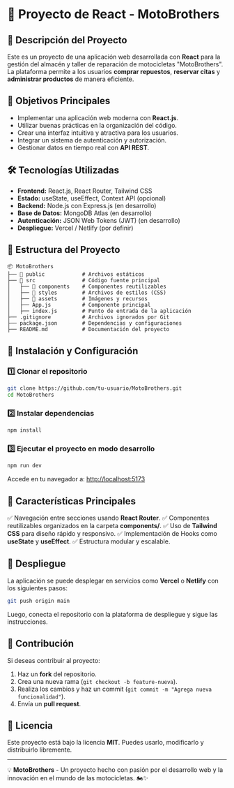 # 📌 Proyecto de React - MotoBrothers

## 🚀 Descripción del Proyecto
Este es un proyecto de una aplicación web desarrollada con **React** para la gestión del almacén y taller de reparación de motocicletas "MotoBrothers". La plataforma permite a los usuarios **comprar repuestos**, **reservar citas** y **administrar productos** de manera eficiente.

## 🎯 Objetivos Principales
- Implementar una aplicación web moderna con **React.js**.
- Utilizar buenas prácticas en la organización del código.
- Crear una interfaz intuitiva y atractiva para los usuarios.
- Integrar un sistema de autenticación y autorización.
- Gestionar datos en tiempo real con **API REST**.

## 🛠️ Tecnologías Utilizadas
- **Frontend:** React.js, React Router, Tailwind CSS
- **Estado:** useState, useEffect, Context API (opcional)
- **Backend:** Node.js con Express.js (en desarrollo)
- **Base de Datos:** MongoDB Atlas (en desarrollo)
- **Autenticación:** JSON Web Tokens (JWT) (en desarrollo)
- **Despliegue:** Vercel / Netlify (por definir)

## 📂 Estructura del Proyecto
```plaintext
📦 MotoBrothers
├── 📁 public            # Archivos estáticos
├── 📁 src               # Código fuente principal
│   ├── 📁 components    # Componentes reutilizables
│   ├── 📁 styles        # Archivos de estilos (CSS)
│   ├── 📁 assets        # Imágenes y recursos
│   ├── App.js          # Componente principal
│   ├── index.js        # Punto de entrada de la aplicación
├── .gitignore          # Archivos ignorados por Git
├── package.json        # Dependencias y configuraciones
├── README.md           # Documentación del proyecto
```

## 🔧 Instalación y Configuración
### 1️⃣ Clonar el repositorio
```bash
git clone https://github.com/tu-usuario/MotoBrothers.git
cd MotoBrothers
```

### 2️⃣ Instalar dependencias
```bash
npm install
```

### 3️⃣ Ejecutar el proyecto en modo desarrollo
```bash
npm run dev
```
Accede en tu navegador a: [http://localhost:5173](http://localhost:5173)

## 📌 Características Principales
✅ Navegación entre secciones usando **React Router**.
✅ Componentes reutilizables organizados en la carpeta **components/**.
✅ Uso de **Tailwind CSS** para diseño rápido y responsivo.
✅ Implementación de Hooks como **useState** y **useEffect**.
✅ Estructura modular y escalable.

## 🚀 Despliegue
La aplicación se puede desplegar en servicios como **Vercel** o **Netlify** con los siguientes pasos:
```bash
git push origin main
```
Luego, conecta el repositorio con la plataforma de despliegue y sigue las instrucciones.

## 🤝 Contribución
Si deseas contribuir al proyecto:
1. Haz un **fork** del repositorio.
2. Crea una nueva rama (`git checkout -b feature-nueva`).
3. Realiza los cambios y haz un commit (`git commit -m "Agrega nueva funcionalidad"`).
4. Envía un **pull request**.

## 📝 Licencia
Este proyecto está bajo la licencia **MIT**. Puedes usarlo, modificarlo y distribuirlo libremente.

---

💡 **MotoBrothers** - Un proyecto hecho con pasión por el desarrollo web y la innovación en el mundo de las motocicletas. 🏍️✨

